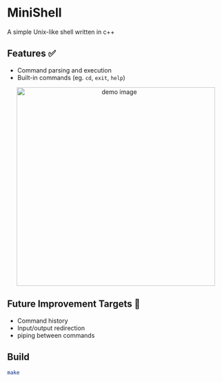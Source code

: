 # MiniShell

A simple Unix-like shell written in c++

## Features ✅
- Command parsing and execution
- Built-in commands (eg. `cd`, `exit`, `help`)

<p align="center">
  <img width="460" alt="demo image" src="https://github.com/user-attachments/assets/8dc59336-e959-4d4a-bde3-48425a60e175" />
</p>

## Future Improvement Targets 🎯
- Command history
- Input/output redirection
- piping between commands

## Build
```bash
make
